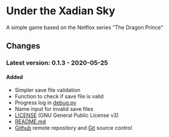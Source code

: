 # Under the Xadian Sky

A simple game based on the Netflox series "The Dragon Prince"

## Changes
### Latest version: 0.1.3 - 2020-05-25
#### Added
- Simpler save file validation
- Function to check if save file is valid
- Progress log in [debug.py](debug.py)
- Name input for invalid save files
- [LICENSE](LICENSE) (GNU General Public License v3)
- [README.md](README.md)
- [Github](https://github.com/the2nake/under-the-xadian-sky) remote repository and [Git](https://git-scm.com) source control
